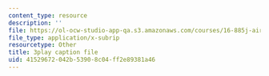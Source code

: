 ```yaml
---
content_type: resource
description: ''
file: https://ol-ocw-studio-app-qa.s3.amazonaws.com/courses/16-885j-aircraft-systems-engineering-fall-2005/41529672042b53908c04ff2e89381a46_YxhoHe3BZ-g.vtt
file_type: application/x-subrip
resourcetype: Other
title: 3play caption file
uid: 41529672-042b-5390-8c04-ff2e89381a46
---
```

